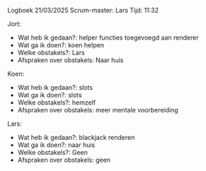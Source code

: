 ﻿Logboek 21/03/2025
Scrum-master: Lars
Tijd: 11:32

Jort:

- Wat heb ik gedaan?: helper functies toegevoegd aan renderer
- Wat ga ik doen?: koen helpen
- Welke obstakels?: Lars
- Afspraken over obstakels: Naar huis

Koen: 
- Wat heb ik gedaan?: slots
- Wat ga ik doen?: slots
- Welke obstakels?: hemzelf
- Afspraken over obstakels: meer mentale voorbereiding 

Lars:

- Wat heb ik gedaan?: blackjack renderen
- Wat ga ik doen?: naar huis
- Welke obstakels?: Geen
- Afspraken over obstakels: geen
